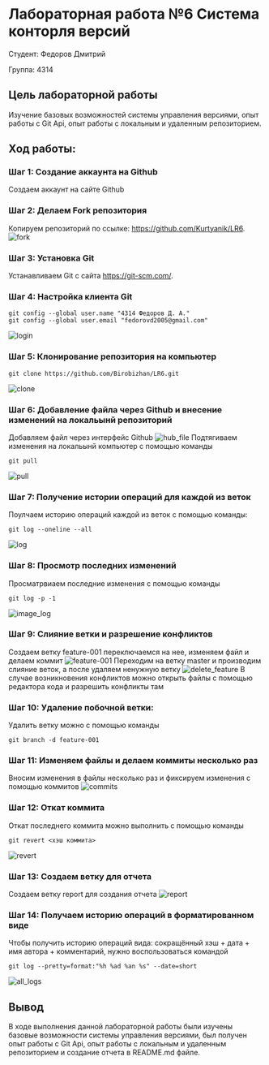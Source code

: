 # Лабораторная работа №6 Система конторля версий
Студент: Федоров Дмитрий

Группа: 4314
## Цель лабораторной работы
Изучение базовых возможностей системы управления версиями, опыт работы с Git Api, опыт работы с локальным и удаленным репозиторием.
## Ход работы:
### Шаг 1: Создание аккаунта на Github
Создаем аккаунт на сайте Github
### Шаг 2: Делаем Fork репозитория
Копируем репозиторий по ссылке: https://github.com/Kurtyanik/LR6.
![fork](/assets/fork.png)
### Шаг 3: Установка Git
Устанавливаем Git с сайта https://git-scm.com/.
### Шаг 4: Настройка клиента Git
```
git config --global user.name "4314 Федоров Д. А."
git config --global user.email "fedorovd2005@gmail.com"
```
![login](/assets/login.png)
### Шаг 5: Клонирование репозитория на компьютер
```
git clone https://github.com/Birobizhan/LR6.git
```
![clone](/assets/clone.png)
### Шаг 6: Добавление файла через Github и внесение изменений на локальынй репозиторий
Добавляем файл через интерфейс Github
![hub_file](/assets/hub_file.png)
Подтягиваем изменения на локальынй компьютер с помощью команды
```
git pull
```
![pull](/assets/pull.png)
### Шаг 7: Получение истории операций для каждой из веток
Поулчаем историю операций каждой из веток с помощью команды:
```
git log --oneline --all
```
![log](/assets/log.png)
### Шаг 8: Просмотр последних изменений
Просматрвиаем последние изменения с помощью команды
```
git log -p -1
```
![image_log](/assets/image_log.png)
### Шаг 9: Слияние ветки и разрешение конфликтов
Создаем ветку feature-001 переключаемся на нее, изменяем файл и делаем коммит
![feature-001](/assets/feature-001.png)
Переходим на ветку master и производим слияние веток, а после удаляем ненужную ветку
![delete_feature](/assets/delete_feature.png)
В случае возникновения конфликтов можно открыть файлы с помощью редактора кода и разрешить конфликты там
### Шаг 10: Удаление побочной ветки:
Удалить ветку можно с помощью команды
```
git branch -d feature-001
```
### Шаг 11: Изменяем файлы и делаем коммиты несколько раз
Вносим изменения в файлы несколько раз и фиксируем изменения с помощью коммитов
![commits](/assets/commits.png)
### Шаг 12: Откат коммита
Откат последнего коммита можно выполнить с помощью команды
```
git revert <хэш коммита>
```
![revert](/assets/revert.png)
### Шаг 13: Создаем ветку для отчета
Создаем ветку report для создания отчета
![report](/assets/report.png)
### Шаг 14: Получаем историю операций в форматированном виде
Чтобы получить историю операций вида: сокращённый
хэш + дата + имя автора + комментарий, нужно воспользоваться командой
```
git log --pretty=format:"%h %ad %an %s" --date=short
```
![all_logs](/assets/all_logs.png)
## Вывод
В ходе выполнения данной лабораторной работы были изучены базовые возможности системы управления версиями, был получен опыт работы с Git Api, опыт работы с локальным и удаленным репозиторием и создание отчета в README.md файле.

